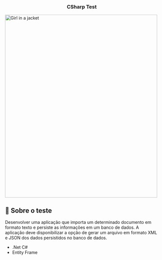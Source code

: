 <h3 align="center">
  <strong>CSharp Test</strong>
</h3>

<img src="https://www.mestrephp.com.br/site/wp-content/uploads/2018/10/csharp.png" align="center" alt="Girl in a jacket" style="width:500px;height:600px;">

## :rocket: Sobre o teste

Desenvolver uma aplicação que importa um determinado documento em formato texto e persiste as informações em um banco de dados. A aplicação deve disponibilizar a opção de gerar um arquivo em formato XML e JSON dos dados persistidos no banco de dados.
- .Net C#
- Entity Frame
